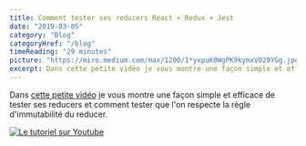 ```yaml
---
title: Comment tester ses reducers React + Redux + Jest
date: "2019-03-05"
category: "Blog"
categoryHref: "/blog"
timeReading: "29 minutes"
picture: "https://miro.medium.com/max/1200/1*yxpuK0WgPK9kymxVO29YGg.jpeg"
excerpt: Dans cette petite vidéo je vous montre une façon simple et efficace de tester ses reducers et comment tester que l'on respecte la règle d'immutabilité du reducer.
---
```


Dans [cette petite vidéo](https://youtu.be/tYv7OQxnZzc) je vous montre une façon simple et efficace de tester ses reducers et comment tester que l'on respecte la règle d'immutabilité du reducer.

[![Le tutoriel sur Youtube](https://img.youtube.com/vi/tYv7OQxnZzc/0.jpg)](https://youtu.be/tYv7OQxnZzc)
